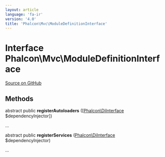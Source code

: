 ```yaml
---
layout: article
language: 'fa-ir'
version: '4.0'
title: 'Phalcon\Mvc\ModuleDefinitionInterface'
---
```


# Interface **Phalcon\Mvc\ModuleDefinitionInterface**

<a href="https://github.com/phalcon/cphalcon/tree/v4.0.0/phalcon/mvc/moduledefinitioninterface.zep" class="btn btn-default btn-sm">Source on GitHub</a>

## Methods

abstract public **registerAutoloaders** ([[Phalcon\DiInterface](api/Phalcon_DiInterface) $dependencyInjector])

...

abstract public **registerServices** ([Phalcon\DiInterface](api/Phalcon_DiInterface) $dependencyInjector)

...